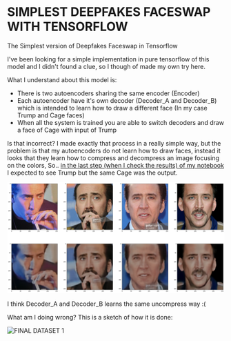 # SIMPLEST DEEPFAKES FACESWAP WITH TENSORFLOW
The Simplest version of Deepfakes Faceswap in Tensorflow

I've been looking for a simple implementation in pure tensorflow of this model and I didn't found a clue, so I though of made my own try here.

What I understand about this model is:
* There is two autoencoders sharing the same encoder (Encoder)
* Each autoencoder have it's own decoder (Decoder_A and Decoder_B) which is intended to learn how to draw a different face (In my case Trump and Cage faces)
* When all the system is trained you are able to switch decoders and draw a face of Cage with input of Trump

Is that incorrect?
I made exactly that process in a really simple way, but the problem is that my autoencoders do not learn how to draw faces, instead it looks that they learn how to compress and decompress an image focusing on the colors, So.. [in the last step (when I check the results) of my notebook](https://github.com/ianholing/simplest_faceswap_deepfakes_tensorflow/blob/master/simple_deepfakes_faceswap.ipynb) I expected to see Trump but the same Cage was the output.

![CAGE_NOT_TRUMPIFICATED](https://github.com/ianholing/simplest_faceswap_deepfakes_tensorflow/blob/master/git_images/cage_fail.png?raw=true)

I think Decoder_A and Decoder_B learns the same uncompress way :(

What am I doing wrong? This is a sketch of how it is done:

![FINAL DATASET 1](git_images/structure.jpg)
